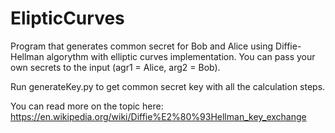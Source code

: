 # ElipticCurves
Program that generates common secret for Bob and Alice using Diffie-Hellman algorythm with elliptic curves implementation. You can pass your own secrets to the input (agr1 = Alice, arg2 = Bob).

Run generateKey.py to get common secret key with all the calculation steps.

You can read more on the topic here: https://en.wikipedia.org/wiki/Diffie%E2%80%93Hellman_key_exchange